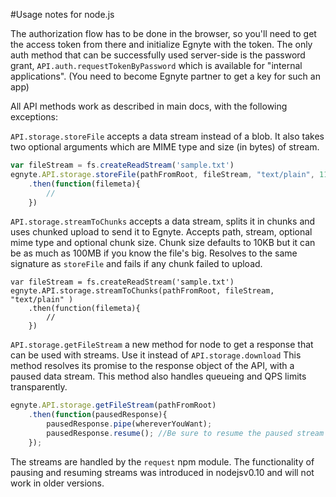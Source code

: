 #Usage notes for node.js

The authorization flow has to be done in the browser, so you'll need to get the access token from there and initialize Egnyte with the token. 
The only auth method that can be successfully used server-side is the password grant, `API.auth.requestTokenByPassword` which is available for "internal applications". (You need to become Egnyte partner to get a key for such an app)

All API methods work as described in main docs, with the following exceptions:

`API.storage.storeFile` accepts a data stream instead of a blob. It also takes two optional arguments which are MIME type and size (in bytes) of stream.

```javascript
var fileStream = fs.createReadStream('sample.txt')
egnyte.API.storage.storeFile(pathFromRoot, fileStream, "text/plain", 1105)
    .then(function(filemeta){
        //
    })

```

`API.storage.streamToChunks` accepts a data stream, splits it in chunks and uses chunked upload to send it to Egnyte. Accepts path, stream, optional mime type and optional chunk size. Chunk size defaults to 10KB but it can be as much as 100MB if you know the file's big. 
Resolves to the same signature as `storeFile` and fails if any chunk failed to upload.

```
var fileStream = fs.createReadStream('sample.txt')
egnyte.API.storage.streamToChunks(pathFromRoot, fileStream, "text/plain" )
    .then(function(filemeta){
        //
    })

```

`API.storage.getFileStream` a new method for node to get a response that can be used with streams. Use it instead of `API.storage.download`
This method resolves its promise to the response object of the API, with a paused data stream. This method also handles queueing and QPS limits transparently.


```javascript
egnyte.API.storage.getFileStream(pathFromRoot)
    .then(function(pausedResponse){
        pausedResponse.pipe(whereverYouWant);
        pausedResponse.resume(); //Be sure to resume the paused stream
    });

```

The streams are handled by the `request` npm module. The functionality of pausing and resuming streams was introduced in nodejsv0.10 and will not work in older versions.